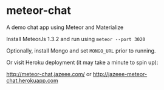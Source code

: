 # meteor-chat
A demo chat app using Meteor and Materialize

Install MeteorJs 1.3.2 and run using `meteor --port 3020`

Optionally, install Mongo and set `MONGO_URL` prior to running.

Or visit Heroku deployment (it may take a minute to spin up):

http://meteor-chat.jazeee.com/
or
http://jazeee-meteor-chat.herokuapp.com
